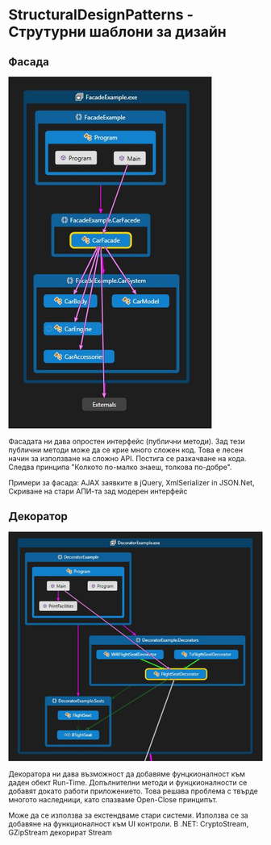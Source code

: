 # StructuralDesignPatterns - Струтурни шаблони за дизайн

## Фасада
![Facade pattern](/FacadeExample/CodeMap-Facade.JPG?raw=truea)

Фасадата ни дава опростен интерфейс (публични методи). Зад тези публични методи може да се крие много сложен код.
Това е лесен начин за използване на сложно API. Постига се разкачване на кода. 
Следва принципа "Колкото по-малко знаеш, толкова по-добре".

Примери за фасада: AJAX заявките в jQuery, XmlSerializer in JSON.Net, Скриване на стари АПИ-та зад модерен интерфейс

## Декоратор
![Decorator pattern](/DecoratorExample/CodeMap-Decorator.JPG)

Декоратора ни дава възможност да добавяме фунцкионалност към даден обект Run-Time. 
Допълнителни методи и фунцкионалности се добавят докато работи приложението.
Това решава проблема с твърде многото наследници, като спазваме Open-Close принципът.

Може да се използва за екстендваме стари системи. Използва се за добавяне на функционалност към UI контроли. 
В .NET: CryptoStream, GZipStream декорират Stream
